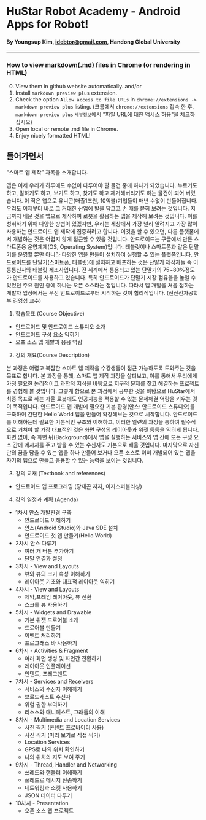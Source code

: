 
# HuStar Robot Academy - Android Apps for Robot!
#### By Youngsup Kim, idebtor@gmail.com, Handong Global University
-------------------------------
### How to view markdown(.md) files in Chrome (or rendering in HTML)
 0. View them in github website automatically.
 and/or
 1. Install `markdown preview plus` extension.
 2. Check the option `Allow access to file URLs` in `chrome://extensions -> markdown preview plus` listing.
    (크롬에서 `chrome://extensions` 접속 한 후, `markdown preview plus` `세부정보`에서 "파일 URL에 대한 액세스 허용"을 체크하십시오)
 3. Open local or remote .md file in Chrome.
 4. Enjoy nicely formatted HTML!

## 들어가면서

“스마트 앱 제작” 과목을 소개합니다.

앱은 이제 우리가 하루에도 수없이 다루어야 할 물건 중에 하나가 되었습니다. 누르기도 하고, 말하기도 하고, 보기도 하고, 찾기도 하고 제거해버리기도 하는 물건이 되어 버렸습니다. 이 작은 앱으로 유니콘(매출1조원, 10억불)기업들이 매년 수없이 만들어집니다. 우리도 이제부터 바로 그 거대한 산업에 발을 담그고 손 때를 묻혀 보려는 것입니다. 지금까지 배운 것을 앱으로 제작하여 로봇을 활용하는 앱을 제작해 보려는 것입니다. 이를 성취하기 위해 다양한 방법이 있겠지만, 우리는 세상에서 가장 널리 알려지고 가장 많이 사용하는 안드로이드 앱 제작에 집중하려고 합니다. 이것을 할 수 있으면, 다른 플랫폼에서 개발하는 것은 어렵지 않게 접근할 수 있을 것입니다.
안드로이드는 구글에서 만든 스마트폰용 운영체제(OS, Operating System)입니다. 테블릿이나 스마트폰과 같은 단말기를 운영할 뿐만 아니라 다양한 앱을 만들어 설치하여 실행할 수 있는 플랫폼입니다. 안드로이드를 단말기(스마트폰, 태블릿)에 설치하고 배포하는 것은 단말기 제작자들 즉 이동통신사와 태블릿 제조사입니다. 전 세계에서 통용되고 있는 단말기의 75~80%정도가 안드로이드를 사용하고 있습니다. 특히 안드로이드가 단말기 시장 점유율을 높일 수 있었던 주요 원인 중에 하나는 오픈 소스라는 점입니다. 따라서 앱 개발을 처음 접하는 개발자 입장에서는 우선 안드로이드로부터 시작하는 것이 합리적입니다.
(전산전자공학부 김영섭 교수)

1.	학습목표 (Course Objective)
  - 안드로이드 및 안드로이드 스튜디오 소개
  - 안드로이드 구성 요소 익히기
  - 오프 소스 앱 개발과 응용 역량

2. 강의 개요(Course Description)

본 과정은 어렵고 복잡한 스마트 앱 제작을 수강생들이 접근 가능하도록 도와주는 것을 목표로 합니다. 본 과정을 통해, 스마트 앱 제작 과정을 살펴보고, 이를 통해서 우리에게 가정 필요한 논리적이고 과학적 지식을 바탕으로 지구적 문제를 찾고 해결하는 프로젝트를 경험해 볼 것입니다. 그렇게 함으로 본 과정에서 공부한 것을 바탕으로 HuStar에서 최종 목표로 하는 자율 로봇에도 인공지능을 적용할 수 있는 문제해결 역량을 키우는 것이 목적입니다.
안드로이드 앱 개발에 필요한 기본 환경(안스: 안드로이드 스튜디오)를 구축하여 간단한 Hello World 앱을 만들어 확장해보는 것으로 시작합니다. 안드로이드를 이해하는데 필요한 기본적인 구조와 이해하고, 이러한 일련의 과정을 통하여 필수적으로 거쳐야 할 가장 대표적인 것은 화면 구성의 레이아웃과 위젯 등등을 익히게 됩니다. 화면 없이, 즉 화면 뒤(Background)에서 앱을 실행하는 서비스와 앱 간에 또는 구성 요소 간에 메시지를 주고 받을 수 있는 수신자도 기본으로 배울 것입니다. 마지막으로 자신 만의 꿈을 담을 수 있는 앱을 하나 만들어 보거나 오픈 소스로 이미 개발되어 있는 앱을 자기의 앱으로 만들고 응용할 수 있는 능력을 보이는 것입니다.

3. 강의 교재 (Textbook and references)
- 안드로이드 앱 프로그래밍 (장재곤 저자, 이지스퍼블리싱)

4. 강의 일정과 계획 (Agenda)

  - 1차시 안스 개발환경 구축
      - 안드로이드 이해하기
      - 안스(Android Studio)와 Java SDE 설치
      -	안드로이드 첫 앱 만들기(Hello World)
  - 2차시 안스 다루기
      -	여러 개 버튼 추가하기
      -	단말 연결과 설정
  - 3차시 - View and Layouts
      -	뷰와 뷰의 크기 속성 이해하기
      -	레이아웃 기초와 대표적 레이아웃 익히기
  - 4차시 - View and Layouts
      - 제약,프레임 레이아웃, 뷰 전환
      -	스크롤 뷰 사용하기
  - 5차시 - Widgets and Drawable
      -	기본 위젯 드로어불 소개
      -	드로어블 만들기
      -	이벤트 처리하기
      -	프로그래스 바 사용하기
  - 6차시 - Activities & Fragment
      -	여러 화면 생성 및 화면간 전환하기
      -	레이아웃 인플레이션
      -	인텐트, 프래그멘트
  - 7차시 - Services and Receivers
      - 서비스와 수신자 이해하기
      -	브로드캐스트 수신자
      -	위험 권한 부여하기
      -	리소스와 매니페스트, 그래들의 이해
  - 8차시 - Multimedia and Location Services
      - 사진 찍기 (콘텐트 프로바이더 사용)
      -	사진 찍기 (미리 보기로 직접 찍기)
      - Location Services
      -	GPS로 나의 위치 확인하기
      -	나의 위치의 지도 보여 주기
  - 9차시 - Thread, Handler and Networking
      -	쓰레드와 핸들러 이해하기
      -	쓰레드로 메시지 전송하기
      -	네트워킹과 소켓 사용하기
      -	JSON 데이터 다루기
  - 10차시 - Presentation
      - 오픈 소스 앱 프로젝트

